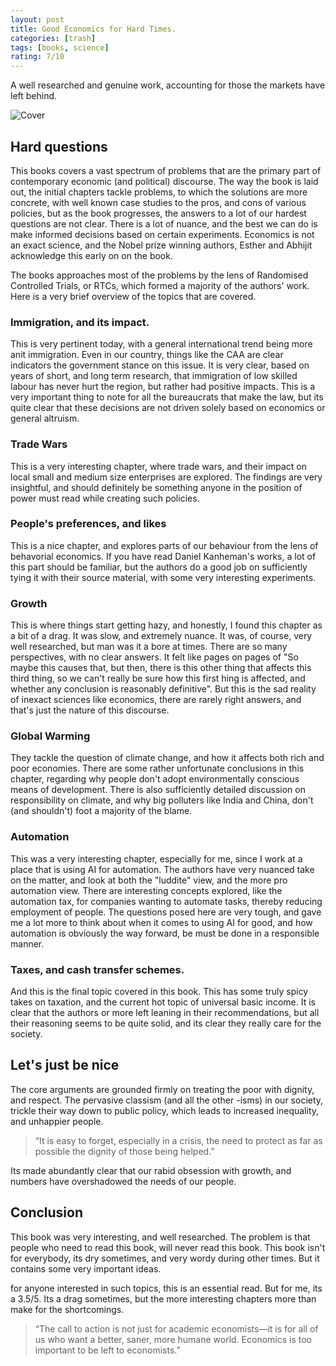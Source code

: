 ```yaml
---
layout: post
title: Good Economics for Hard Times.
categories: [trash]
tags: [books, science]
rating: 7/10
---
```


A well researched and genuine work, accounting for those the markets have left behind.

![Cover](https://i.gr-assets.com/images/S/compressed.photo.goodreads.com/books/1571500606l/48507288._SX318_.jpg)
## Hard questions
This books covers a vast spectrum of problems that are the primary part of contemporary economic (and political) discourse. The way the book is laid out, the initial chapters tackle problems, to which the solutions are more concrete, with well known case studies to the pros, and cons of various policies, but as the book progresses, the answers to a lot of our hardest questions are not clear. There is a lot of nuance, and the best we can do is make informed decisions based on certain experiments. Economics is not an exact science, and the Nobel prize winning authors, Esther and Abhijit acknowledge this early on on the book.

The books approaches most of the problems by the lens of Randomised Controlled Trials, or RTCs, which formed a majority of the authors' work.
Here is a very brief overview of the topics that are covered.
### Immigration, and its impact. 
This is very pertinent today, with a general international trend being more anit immigration. Even in our country, things like the CAA are clear indicators the government stance on this issue. It is very clear, based on years of short, and long term research, that immigration of low skilled labour has never hurt the region, but rather had positive impacts. This is a very important thing to note for all the bureaucrats that make the law, but its quite clear that these decisions are not driven solely based on economics or general altruism.
### Trade Wars
This is a very interesting chapter, where trade wars, and their impact on local small and medium size enterprises are explored. The findings are very insightful, and should definitely be something anyone in the position of power must read while creating such policies.
### People's preferences, and likes
This is a nice chapter, and explores parts of our behaviour from the lens of behavorial economics. If you have read Daniel Kanheman's works, a lot of this part should be familiar, but the authors do a good job on sufficiently tying it with their source material, with some very interesting experiments.
### Growth
This is where things start getting hazy, and honestly, I found this chapter as a bit of a drag. It was slow, and extremely nuance. It was, of course, very well researched, but man was it a bore at times. There are so many perspectives, with no clear answers. It felt like pages on pages of "So maybe this causes that, but then, there is this other thing that affects this third thing, so we can't really be sure how this first hing is affected, and whether any conclusion is reasonably definitive". But this is the sad reality of inexact sciences like economics, there are rarely right answers, and that's just the nature of this discourse.
### Global Warming
They tackle the question of climate change, and how it affects both rich and poor economies. There are some rather unfortunate conclusions in this chapter, regarding why people don't adopt environmentally conscious means of development. There is also sufficiently detailed discussion on responsibility on climate, and why big polluters like India and China, don't (and shouldn't) foot a majority of the blame.
### Automation
This was a very interesting chapter, especially for me, since I work at a place that is using AI for automation. The authors have very nuanced take on the matter, and look at both the "luddite" view, and the more pro automation view. There are interesting concepts explored, like the automation tax, for companies wanting to automate tasks, thereby reducing employment of people. The questions posed here are very tough, and gave me a lot more to think about when it comes to using AI for good, and how automation is obviously the way forward, be must be done in a responsible manner.
### Taxes, and cash transfer schemes.
And this is the final topic covered in this book. This has some truly spicy takes on taxation, and the current hot topic of universal basic income. It is clear that the authors or more left leaning in their recommendations, but all their reasoning seems to be quite solid, and its clear they really care for the society.
## Let's just be nice
The core arguments are grounded firmly on treating the poor with dignity, and respect. The pervasive classism (and all the other -isms) in our society, trickle their way down to public policy, which leads to increased inequality, and unhappier people.

> “It is easy to forget, especially in a crisis, the need to protect as far as possible the dignity of those being helped.”

Its made abundantly clear that our rabid obsession with growth, and numbers have overshadowed the needs of our people.

## Conclusion
This book was very interesting, and well researched. The problem is that people who need to read this book, will never read this book. This book isn't for everybody, its dry sometimes, and very wordy during other times. But it contains some very important ideas.

for anyone interested in such topics, this is an essential read. But for me, its a 3.5/5. Its a drag sometimes, but the more interesting chapters more than make for the shortcomings.

> “The call to action is not just for academic economists—it is for all of us who want a better, saner, more humane world. Economics is too important to be left to economists.”
